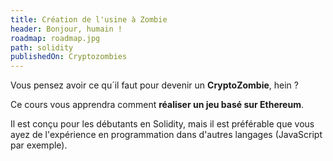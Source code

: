 ```yaml
---
title: Création de l'usine à Zombie
header: Bonjour, humain !
roadmap: roadmap.jpg
path: solidity
publishedOn: Cryptozombies
---
```


Vous pensez avoir ce qu´il faut pour devenir un **CryptoZombie**, hein ?

Ce cours vous apprendra comment **réaliser un jeu basé sur Ethereum**.

Il est conçu pour les débutants en Solidity, mais il est préférable que vous ayez de l'expérience en programmation dans d'autres langages (JavaScript par exemple).
